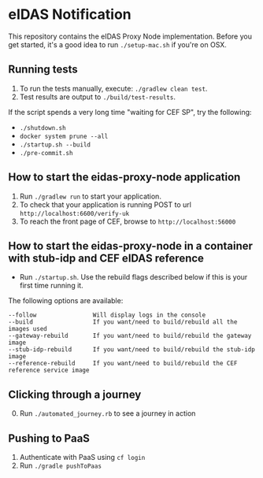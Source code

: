 # eIDAS Notification

This repository contains the eIDAS Proxy Node implementation. Before you get started, it's
a good idea to run `./setup-mac.sh` if you're on OSX.

## Running tests

1. To run the tests manually, execute: `./gradlew clean test`.
1. Test results are output to `./build/test-results`.

If the script spends a very long time "waiting for CEF SP", try the following:

* `./shutdown.sh`
* `docker system prune --all`
* `./startup.sh --build`
* `./pre-commit.sh`

## How to start the eidas-proxy-node application

1. Run `./gradlew run` to start your application.
1. To check that your application is running POST to url `http://localhost:6600/verify-uk`
1. To reach the front page of CEF, browse to `http://localhost:56000`

## How to start the eidas-proxy-node in a container with stub-idp and CEF eIDAS reference

* Run `./startup.sh`. Use the rebuild flags described below if this is your first time running it.

The following options are available:

    --follow                Will display logs in the console
    --build                 If you want/need to build/rebuild all the images used
    --gateway-rebuild       If you want/need to build/rebuild the gateway image
    --stub-idp-rebuild      If you want/need to build/rebuild the stub-idp image
    --reference-rebuild     If you want/need to build/rebuild the CEF reference service image 

## Clicking through a journey

0. Run `./automated_journey.rb` to see a journey in action

## Pushing to PaaS

1. Authenticate with PaaS using `cf login`
1. Run `./gradle pushToPaas`
